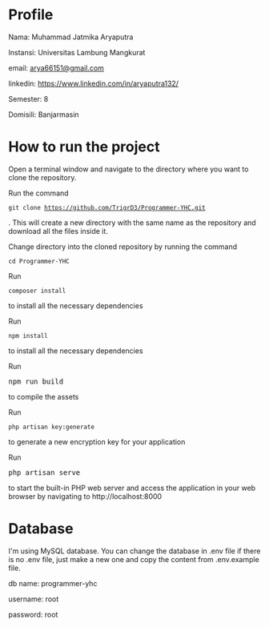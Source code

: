 <h1>Profile</h1>
Nama: Muhammad Jatmika Aryaputra

Instansi: Universitas Lambung Mangkurat

email: arya66151@gmail.com

linkedin: https://www.linkedin.com/in/aryaputra132/

Semester: 8

Domisili: Banjarmasin

<h1>How to run the project</h1>

Open a terminal window and navigate to the directory where you want to clone the repository.

Run the command <pre><code>git clone https://github.com/TrigrD3/Programmer-YHC.git</code></pre>. This will create a new directory with the same name as the repository and download all the files inside it.

Change directory into the cloned repository by running the command <pre><code>cd Programmer-YHC</code></pre>

Run <pre><code>composer install</code></pre> to install all the necessary dependencies

Run <pre><code>npm install</code></pre> to install all the necessary dependencies

Run <pre>npm run build<code></code></pre> to compile the assets

Run <pre><code>php artisan key:generate</code></pre> to generate a new encryption key for your application

Run <pre>php artisan serve<code></code></pre> to start the built-in PHP web server and access the application in your web browser by navigating to http://localhost:8000

<h1>Database</h1>
I'm using MySQL database. You can change the database in .env file if there is no .env file, just make a new one and copy the content from .env.example file.

db name: programmer-yhc

username: root

password: root
